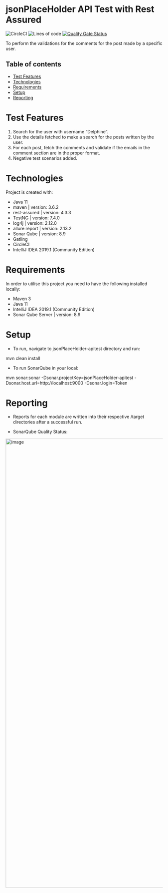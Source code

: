 # jsonPlaceHolder API Test with Rest Assured
<img alt="CircleCI" src="https://img.shields.io/circleci/build/github/FurkanLevent/jsonPlaceHolder-apitest">  <img alt="Lines of code" src="https://img.shields.io/tokei/lines/github/FurkanLevent/jsonPlaceHolder-apitest"> [![Quality Gate Status](http://localhost:9000/api/project_badges/measure?project=jsonPlaceHolder-apitest&metric=alert_status)](http://localhost:9000/dashboard?id=jsonPlaceHolder-apitest)

To perform the validations for the comments for the post made by a specific user.

## Table of contents
* [Test Features](#test-features)
* [Technologies](#technologies)
* [Requirements](#requirements)
* [Setup](#setup)
* [Reporting](#reporting)


# Test Features
1. Search for the user with username “Delphine”.
2. Use the details fetched to make a search for the posts written by the user.
3. For each post, fetch the comments and validate if the emails in the comment section are in the proper format.
4. Negative test scenarios added.



# Technologies
Project is created with:
- Java 11
- maven | version: 3.6.2
- rest-assured | version: 4.3.3
- TestNG | version: 7.4.0
- log4j | version: 2.12.0
- allure report | version: 2.13.2
- Sonar Qube | version: 8.9
- Gatling
- CircleCI
- IntelliJ IDEA 2019.1 (Community Edition)


# Requirements
In order to utilise this project you need to have the following installed locally:
- Maven 3
- Java 11
- IntelliJ IDEA 2019.1 (Community Edition)
- Sonar Qube Server | version: 8.9


# Setup

- To run, navigate to jsonPlaceHolder-apitest directory and run:

mvn clean install

- To run SonarQube in your local:

mvn sonar:sonar
-Dsonar.projectKey=jsonPlaceHolder-apitest
-Dsonar.host.url=http://localhost:9000
-Dsonar.login=Token


# Reporting

- Reports for each module are written into their respective /target directories after a successful run.

- SonarQube Quality Status:

<img width="1439" alt="image" src="https://user-images.githubusercontent.com/12385700/121608109-f5393800-ca59-11eb-8817-54f4dced7010.png">

